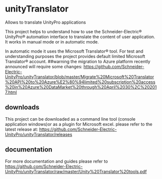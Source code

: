 # unityTranslator
Allows to translate UnityPro applications

This project helps to understand how to use the Schneider-Electric® UnityPro®
automation interface to translate the content of user application. 
It works in manual mode or in automatic mode.

In automatic mode it uses the Microsoft Translator® tool. For test and understanding purposes 
the project provides default limited Microsoft Translator® account.
##warning
the migration to Azure platform recently announced will require some changes:
https://github.com/Schneider-Electric-UnityPro/unityTranslator/blob/master/Migrate%20Microsoft%20Translator%20API%20to%20Azure%E2%80%94limited%20subscription%20access%20in%20Azure%20DataMarket%20through%20April%2030%2C%202017.html

## downloads
This project can be downloaded as a command line tool (console application windows)or as a plugin for Microsoft excel.
please refer to the latest release at:
https://github.com/Schneider-Electric-UnityPro/unityTranslator/releases



## documentation
For more documentation and guides please refer to https://github.com/Schneider-Electric-UnityPro/unityTranslator/raw/master/Unity%20Translator%20tools.pdf


